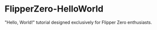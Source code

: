 # FlipperZero-HelloWorld
"Hello, World!" tutorial designed exclusively for Flipper Zero enthusiasts.
